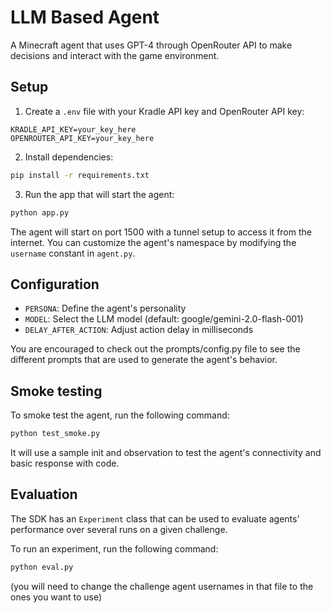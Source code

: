 # LLM Based Agent

A Minecraft agent that uses GPT-4 through OpenRouter API to make decisions and interact with the game environment.

## Setup

1. Create a `.env` file with your Kradle API key and OpenRouter API key:
```
KRADLE_API_KEY=your_key_here
OPENROUTER_API_KEY=your_key_here
```

2. Install dependencies:
```bash
pip install -r requirements.txt
```

3. Run the app that will start the agent:
```bash
python app.py
```

The agent will start on port 1500 with a tunnel setup to access it from the internet. You can customize the agent's namespace by modifying the `username` constant in `agent.py`.

## Configuration

- `PERSONA`: Define the agent's personality
- `MODEL`: Select the LLM model (default: google/gemini-2.0-flash-001)
- `DELAY_AFTER_ACTION`: Adjust action delay in milliseconds

You are encouraged to check out the prompts/config.py file to see the different prompts that are used to generate the agent's behavior.

## Smoke testing

To smoke test the agent, run the following command:
```bash
python test_smoke.py
```

It will use a sample init and observation to test the agent's connectivity and basic response with code.  

## Evaluation

The SDK has an `Experiment` class that can be used to evaluate agents' performance over several runs on a given challenge. 

To run an experiment, run the following command:
```bash
python eval.py
```

(you will need to change the challenge agent usernames in that file to the ones you want to use)